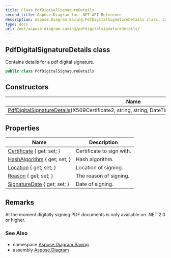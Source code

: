 ```yaml
---
title: Class PdfDigitalSignatureDetails
second_title: Aspose.Diagram for .NET API Reference
description: Aspose.Diagram.Saving.PdfDigitalSignatureDetails class. Contains details for a pdf digital signature
type: docs
url: /net/aspose.diagram.saving/pdfdigitalsignaturedetails/
---
```

## PdfDigitalSignatureDetails class

Contains details for a pdf digital signature.

```csharp
public class PdfDigitalSignatureDetails
```

## Constructors

| Name | Description |
| --- | --- |
| [PdfDigitalSignatureDetails](pdfdigitalsignaturedetails/)(X509Certificate2, string, string, DateTime, PdfDigitalSignatureHashAlgorithm) | Ctor. |

## Properties

| Name | Description |
| --- | --- |
| [Certificate](../../aspose.diagram.saving/pdfdigitalsignaturedetails/certificate/) { get; set; } | Certificate to sign with. |
| [HashAlgorithm](../../aspose.diagram.saving/pdfdigitalsignaturedetails/hashalgorithm/) { get; set; } | Hash algorithm. |
| [Location](../../aspose.diagram.saving/pdfdigitalsignaturedetails/location/) { get; set; } | Location of signing. |
| [Reason](../../aspose.diagram.saving/pdfdigitalsignaturedetails/reason/) { get; set; } | The reason of signing. |
| [SignatureDate](../../aspose.diagram.saving/pdfdigitalsignaturedetails/signaturedate/) { get; set; } | Date of signing. |

## Remarks

At the moment digitally signing PDF documents is only available on .NET 2.0 or higher.

### See Also

* namespace [Aspose.Diagram.Saving](../../aspose.diagram.saving/)
* assembly [Aspose.Diagram](../../)



